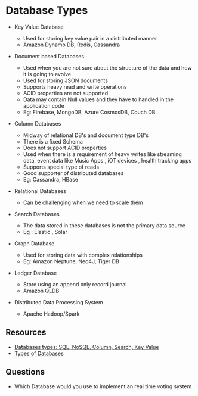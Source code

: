 # Database Types 

- Key Value Database 
    - Used for storing key value pair in a distributed manner
    - Amazon Dynamo DB, Redis, Cassandra

- Document based Databases 
    - Used when you are not sure about the structure of the data and how it is going to evolve
    - Used for storing JSON documents
    - Supports heavy read and write operations
    - ACID properties are not supported 
    - Data may contain Null values and they have to handled in the application code
    - Eg: Firebase, MongoDB, Azure CosmosDB, Couch DB

- Column Databases
    - Midway of relational DB's and document type DB's
    - There is a fixed Schema 
    - Does not support ACID properties 
    - Used when there is a requirement of heavy writes like streaming data, event data like Music Apps , iOT devices , health tracking apps 
    - Supports special type of reads
    - Good supporter of distributed databases 
    - Eg: Cassandra, HBase

- Relational Databases
    - Can be challenging when we need to scale them

- Search Databases 
    - The data stored in these databases is not the primary data source
    - Eg : Elastic , Solar

- Graph Database 
    - Used for storing data with complex relationships
    - Eg: Amazon Neptune, Neo4J, Tiger DB

- Ledger Database 
    - Store using an append only record journal
    - Amazon QLDB

- Distributed Data Processing System
    - Apache Hadoop/Spark




## Resources 

- [Databases types: SQL, NoSQL, Column, Search, Key Value ](https://www.youtube.com/watch?v=O_c7lzNbcKo&t=610s)
- [Types of Databases](https://www.bitdegree.org/tutorials/types-of-databases/)

## Questions 

- Which Database would you use to implement an real time voting system